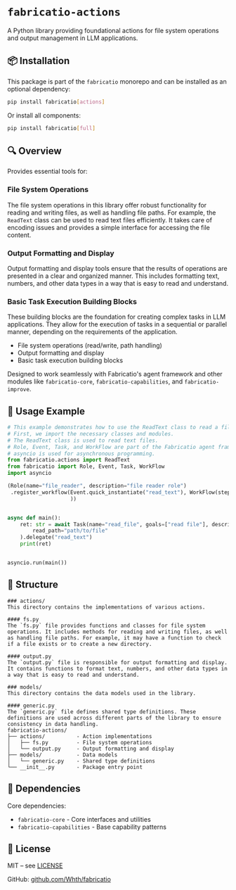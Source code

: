 # `fabricatio-actions`

A Python library providing foundational actions for file system operations and output management in LLM applications.

## 📦 Installation

This package is part of the `fabricatio` monorepo and can be installed as an optional dependency:

```bash
pip install fabricatio[actions]
```

Or install all components:

```bash
pip install fabricatio[full]
```

## 🔍 Overview

Provides essential tools for:

### File System Operations
The file system operations in this library offer robust functionality for reading and writing files, as well as handling file paths. For example, the `ReadText` class can be used to read text files efficiently. It takes care of encoding issues and provides a simple interface for accessing the file content.

### Output Formatting and Display
Output formatting and display tools ensure that the results of operations are presented in a clear and organized manner. This includes formatting text, numbers, and other data types in a way that is easy to read and understand.

### Basic Task Execution Building Blocks
These building blocks are the foundation for creating complex tasks in LLM applications. They allow for the execution of tasks in a sequential or parallel manner, depending on the requirements of the application.

- File system operations (read/write, path handling)
- Output formatting and display
- Basic task execution building blocks

Designed to work seamlessly with Fabricatio's agent framework and other modules like `fabricatio-core`,
`fabricatio-capabilities`, and `fabricatio-improve`.

## 🧩 Usage Example

```python
# This example demonstrates how to use the ReadText class to read a file.
# First, we import the necessary classes and modules.
# The ReadText class is used to read text files.
# Role, Event, Task, and WorkFlow are part of the Fabricatio agent framework.
# asyncio is used for asynchronous programming.
from fabricatio.actions import ReadText
from fabricatio import Role, Event, Task, WorkFlow
import asyncio

(Role(name="file_reader", description="file reader role")
 .register_workflow(Event.quick_instantiate("read_text"), WorkFlow(steps=(ReadText().to_task_output(),))
                    ))


async def main():
    ret: str = await Task(name="read_file", goals=["read file"], description="read file").update_init_context(
        read_path="path/to/file"
    ).delegate("read_text")
    print(ret)


asyncio.run(main())


```

## 📁 Structure

```
### actions/
This directory contains the implementations of various actions.

#### fs.py
The `fs.py` file provides functions and classes for file system operations. It includes methods for reading and writing files, as well as handling file paths. For example, it may have a function to check if a file exists or to create a new directory.

#### output.py
The `output.py` file is responsible for output formatting and display. It contains functions to format text, numbers, and other data types in a way that is easy to read and understand.

### models/
This directory contains the data models used in the library.

#### generic.py
The `generic.py` file defines shared type definitions. These definitions are used across different parts of the library to ensure consistency in data handling.
fabricatio-actions/
├── actions/          - Action implementations
│   ├── fs.py         - File system operations
│   └── output.py     - Output formatting and display
├── models/           - Data models
│   └── generic.py    - Shared type definitions
└── __init__.py       - Package entry point
```

## 🔗 Dependencies

Core dependencies:

- `fabricatio-core` - Core interfaces and utilities
- `fabricatio-capabilities` - Base capability patterns

## 📄 License

MIT – see [LICENSE](LICENSE)

GitHub: [github.com/Whth/fabricatio](https://github.com/Whth/fabricatio)
